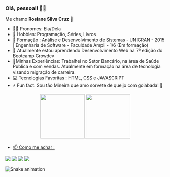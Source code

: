 ### Olá, pessoal! 👋😉
<p> Me chamo <strong> Rosiane Silva Cruz 🌈 </strong><p>
  
- 👩🏾 Pronomes: Ela/Dela
- 🔭 Hobbies: Programação, Séries, Livros
- 👯 Formação : Análise e Desenvolvimento de Sistemas - UNIGRAN - 2015 |
                Engenharia de Software - Faculdade Ampli - 1/6 (Em formação)
- 🌱 Atualmente estou aprendendo Desenvolvimento Web na 7ª edição do Bootcamp Growdev 
- 📜Minhas Experiências: Trabalhei no Setor Bancário, na área de Saúde Publica e com vendas. Atualmente 
                           em formação na área de tecnologia visando migração de carreira. <br>
- 💻 Tecnologias Favoritas : HTML, CSS e JAVASCRIPT
- ⚡ Fun fact: Sou tão Mineira que amo sorvete de queijo com goiabada! 🍧

  
 <div align="center">
  <a href="https://github.com/montoyaaa">
  <img height="140em" src="https://github-readme-stats.vercel.app/api?username=rosecruz-82&show_icons=true&theme=dracula&include_all_commits=true&count_private=true"/>
  <img height="140em" src="https://github-readme-stats.vercel.app/api/top-langs/?username=rosecruz-82&layout=compact&langs_count=7&theme=dracula"/>
</div>
 
 <div>   
   
  - 📫 Como me achar : <br>
    
  <a href="https://www.youtube.com/channel/UCUNYXSkw-CZjk45xbI-aaxQ" target="_blank"><img src="https://img.shields.io/badge/YouTube-FF0000?style=for-the-badge&logo=youtube&logoColor=white" target="_blank"></a>
  <a href="https://www.instagram.com/rosecruz82" target="_blank"><img src="https://img.shields.io/badge/-Instagram-%23E4405F?style=for-the-badge&logo=instagram&logoColor=white" target="_blank"></a>
  <a href = "mailto:rosecruz82@gmail.com"><img src="https://img.shields.io/badge/-outlook-%23333?style=for-the-badge&logo=microsoft&logoColor=white" target="_blank"></a>
  <a href="https://www.linkedin.com/in/rosianesilvacruz" target="_blank"><img src="https://img.shields.io/badge/-LinkedIn-%230077B5?style=for-the-badge&logo=linkedin&logoColor=white" target="_blank"></a>

   ![Snake animation](https://github.com/rosecruz-82/rosecruz-82/blob/output/github-contribution-grid-snake.svg)
   
   </div>




